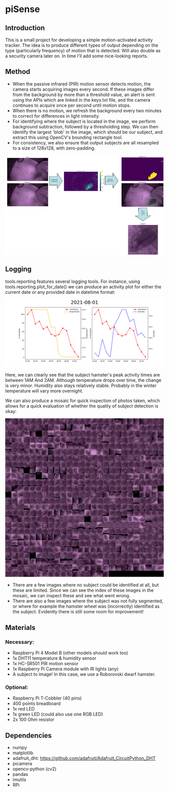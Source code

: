 # piSense
## Introduction
This is a small project for developing a simple motion-activated activity tracker. The idea is to produce different types of output depending on the type (particularly frequency) of motion that is detected. Will also double as a security camera later on. In time I'll add some nice-looking reports.

## Method
- When the passive infrared (PIR) motion sensor detects motion, the camera starts acquiring images every second. If these images differ from the background by more than a threshold value, an alert is sent using the APIs which are linked in the keys.txt file, and the camera continues to acquire once per second until motion stops.
- When there is no motion, we refresh the background every two minutes to correct for differences in light intensity.
- For identifying where the subject is located in the image, we perform background subtraction, followed by a thresholding step. We can then identify the largest 'blob' in the image, which should be our subject, and extract this using OpenCV's bounding rectangle tool.
- For consistency, we also ensure that output subjects are all resampled to a size of 128x128, with zero-padding.

 ![Figure_1](/Figure_1.png)

## Logging
tools.reporting features several logging tools. For instance, using tools.reporting.plot_for_date() we can produce an activity plot for either the current date or any provided date in datetime format:

![dateplot](/2021-08-01_plot.png)

Here, we can clearly see that the subject hamster's peak activity times are between 1AM And 2AM. Although temperature drops over time, the change is very minor. Humidity also stays relatively stable. Probably in the winter temperature will vary more overnight.

We can also produce a mosaic for quick inspection of photos taken, which allows for a quick evaluation of whether the quality of subject detection is okay:

![mosaic](/mosaic.jpg)

- There are a few images where no subject could be identified at all, but these are limited. Since we can see the index of these images in the mosaic, we can inspect these and see what went wrong.
- There are also a few images where the subject was not fully segmented, or where for example the hamster wheel was (incorrectly) identified as the subject. Evidently there is still some room for improvement!

## Materials
### Necessary:
- Raspberry Pi 4 Model B (other models should work too)
- 1x DHT11 temperature & humidity sensor
- 1x HC-SR501 PIR motion sensor
- 1x Raspberry Pi Camera module with IR lights (any)
- A subject to image! In this case, we use a Roborovski dwarf hamster.

### Optional:
- Raspberry Pi T-Cobbler (40 pins)
- 400 points breadboard
- 1x red LED
- 1x green LED (could also use one RGB LED)
- 2x 100 Ohm resistor

## Dependencies
- numpy
- matplotlib
- adafruit_dht: https://github.com/adafruit/Adafruit_CircuitPython_DHT
- picamera
- opencv-python (cv2)
- pandas
- imutils
- RPi

